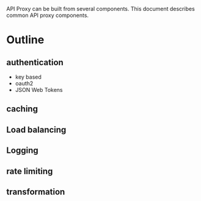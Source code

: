 API Proxy can be built from several components. This document describes common API proxy components.

# Outline

## authentication
  - key based
  - oauth2
  - JSON Web Tokens
## caching

## Load balancing

## Logging

## rate limiting

## transformation
